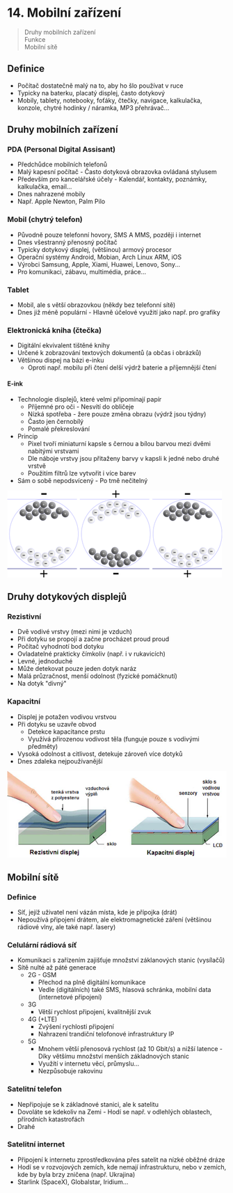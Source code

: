 # 14. Mobilní zařízení

> Druhy mobilních zařízení \
> Funkce \
> Mobilní sítě

## Definice

- Počítač dostatečně malý na to, aby ho šlo používat v ruce
- Typicky na baterku, placatý displej, často dotykový
- Mobily, tablety, notebooky, foťáky, čtečky, navigace, kalkulačka, konzole, chytré hodinky / náramka, MP3 přehrávač...

## Druhy mobilních zařízení

### PDA (Personal Digital Assisant)

- Předchůdce mobilních telefonů
- Malý kapesní počítač - Často dotyková obrazovka ovládaná stylusem
- Především pro kancelářské účely - Kalendář, kontakty, poznámky, kalkulačka, email...
- Dnes nahrazené mobily
- Např. Apple Newton, Palm Pilo

### Mobil (chytrý telefon)

- Původně pouze telefonní hovory, SMS A MMS, později i internet
- Dnes všestranný přenosný počítač
- Typicky dotykový displej, (většinou) armový procesor
- Operační systémy Android, Mobian, Arch Linux ARM, iOS
- Výrobci Samsung, Apple, Xiami, Huawei, Lenovo, Sony...
- Pro komunikaci, zábavu, multimédia, práce...

### Tablet

- Mobil, ale s větší obrazovkou (někdy bez telefonní sítě)
- Dnes již méně populární - Hlavně účelové využití jako např. pro grafiky

### Elektronická kniha (čtečka)

- Digitální ekvivalent tištěné knihy
- Určené k zobrazování textových dokumentů (a občas i obrázků)
- Většinou dispej na bázi e-inku
  - Oproti např. mobilu při čtení delší výdrž baterie a příjemnější čtení

#### E-ink

- Technologie displejů, které velmi připomínají papír
  - Příjemné pro oči - Nesvítí do obličeje
  - Nízká spotřeba - žere pouze změna obrazu (výdrž jsou týdny)
  - Často jen černobílý
  - Pomalé překreslování
- Princip
  - Pixel tvoří miniaturní kapsle s černou a bílou barvou mezi dvěmi nabitými vrstvami
  - Dle náboje vrstvy jsou přitaženy barvy v kapsli k jedné nebo druhé vrstvě
  - Použitím filtrů lze vytvořit i více barev
- Sám o sobě nepodsvícený - Po tmě nečitelný

![Pixel v E-ink displeji](./eink.png)

## Druhy dotykových displejů

### Rezistivní

- Dvě vodivé vrstvy (mezi nimi je vzduch)
- Při dotyku se propojí a začne procházet proud proud
- Počítač vyhodnotí bod dotyku
- Ovladatelné prakticky čímkoliv (např. i v rukavicích)
- Levné, jednoduché
- Může detekovat pouze jeden dotyk naráz
- Malá průzračnost, menší odolnost (fyzické pomáčknutí)
- Na dotyk "divný"

### Kapacitní

- Displej je potažen vodivou vrstvou
- Při dotyku se uzavře obvod
  - Detekce kapacitance prstu
  - Využívá přirozenou vodivost těla (funguje pouze s vodivými předměty)
- Vysoká odolnost a citlivost, detekuje zároveň více dotyků
- Dnes zdaleka nejpoužívanější

![Srovnání dotykových displejů](./srovnani.png)

## Mobilní sítě

### Definice

- Síť, jejíž uživatel není vázán místa, kde je přípojka (drát)
- Nepoužívá připojení drátem, ale elektromagnetické záření (většinou rádiové vlny, ale také např. lasery)

### Celulární rádiová síť

- Komunikaci s zařízením zajišťuje množství záklanových stanic (vysílačů)
- Sítě nulté až páté generace
  - 2G - GSM
    - Přechod na plně digitální komunikace
    - Vedle (digitálních) také SMS, hlasová schránka, mobilní data (internetové připojení)
  - 3G
    - Větší rychlost připojení, kvalitnější zvuk
  - 4G (+LTE)
    - Zvýšení rychlosti připojení
    - Nahrazení trandiční telofonové infrastruktury IP
  - 5G
    - Mnohem větší přenosová rychlost (až 10 Gbit/s) a nižší latence - Díky většímu množství menších základnových stanic
    - Využítí v internetu věcí, průmyslu...
    - Nezpůsobuje rakovinu

### Satelitní telefon

- Nepřipojuje se k základnové stanici, ale k satelitu
- Dovoláte se kdekoliv na Zemi - Hodí se např. v odlehlých oblastech, přírodních katastrofách
- Drahé

### Satelitní internet

- Připojení k internetu zprostředkována přes satelit na nízké oběžné dráze
- Hodí se v rozvojových zemích, kde nemají infrastrukturu, nebo v zemích, kde by byla brzy zničena (např. Ukrajina)
- Starlink (SpaceX), Globalstar, Iridium...
